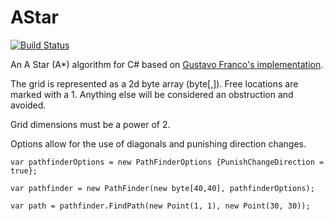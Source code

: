 AStar
=====

[![Build Status](https://travis-ci.org/valantonini/AStar.svg?branch=master)](https://travis-ci.org/valantonini/AStar)

An A Star (A*) algorithm for C# based on [Gustavo Franco's implementation](http://www.codeguru.com/csharp/csharp/cs_misc/designtechniques/article.php/c12527/AStar-A-Implementation-in-C-Path-Finding-PathFinder.htm).

The grid is represented as a 2d byte array (byte[,]). Free locations are marked with a 1. Anything else will be considered an obstruction and avoided.

Grid dimensions must be a power of 2.

Options allow for the use of diagonals and punishing direction changes.

    var pathfinderOptions = new PathFinderOptions {PunishChangeDirection = true};

    var pathfinder = new PathFinder(new byte[40,40], pathfinderOptions);
    
    var path = pathfinder.FindPath(new Point(1, 1), new Point(30, 30));